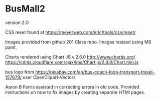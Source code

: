 # BusMall2 

version 2.O

CSS reset found at https://meyerweb.com/eric/tools/css/reset/

Images provided from github 201 Class repo.
Images resized using MS paint.

Charts rendered using Chart JS v.2.6.0 http://www.chartjs.org/
https://cdnjs.cloudflare.com/ajax/libs/Chart.js/2.4.0/Chart.min.js

bus logo from https://pixabay.com/en/bus-coach-logo-transport-travel-157679/ user OpenClipart-Vectors

Aaron B Ferris assisted in correcting errors in old code. Provided instructions on how to fix images by creating separate HTMl pages.

